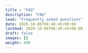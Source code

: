 ```yaml
---
title : "FAQ"
description: "FAQ"
lead: "Frequently asked questions"
date: 2020-10-06T08:48:45+00:00
lastmod: 2020-10-06T08:48:45+00:00
draft: false
images: []
weight: 400
---
```

